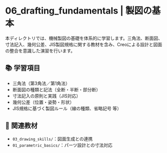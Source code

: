 # 06_drafting_fundamentals | 製図の基本

本ディレクトリでは、機械製図の基礎を体系的に学習します。三角法、断面図、寸法記入、幾何公差、JIS製図規格に関する教材を含み、Creoによる設計と図面の整合を意識した演習を行います。

## 📚 学習項目
- 三角法（第3角法／第1角法）
- 断面図の種類と記法（全断・半断・部分断）
- 寸法記入の原則と実践（JIS対応）
- 幾何公差（位置・姿勢・形状）
- JIS規格に基づく製図ルール（線の種類、省略記号 等）

## 🔗 関連教材
- `03_drawing_skills/`：図面生成との連携
- `01_parametric_basics/`：パーツ設計との寸法対応
